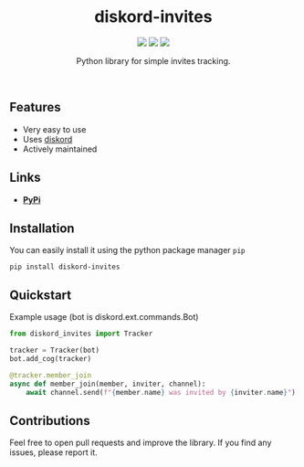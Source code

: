 <div>
  <h1 align='center'>
    diskord-invites
  </h1>
</div>
<div>
  <p align='center'>
    <img src=https://img.shields.io/pypi/dm/diskord-invites?color=success&label=PyPi%20Downloads&style=flat-square>
    <img src=https://shields.io/github/issues-raw/FlamptX/diskord-invites?color=success&label=Active%20Issues&style=flat-square>
    <img src=https://img.shields.io/pypi/v/diskord-invites>
  </p>
  <p align='center'>
    Python library for simple invites tracking.
  </p>
</div>
<br>

## Features
- Very easy to use
- Uses [diskord](https://github.com/diskord-dev/diskord)
- Actively maintained
## Links
- **[PyPi](https://pypi.org/project/diskord-invites)**
## Installation
You can easily install it using the python package manager `pip`

```
pip install diskord-invites
```
## Quickstart
Example usage (bot is diskord.ext.commands.Bot)
```python
from diskord_invites import Tracker

tracker = Tracker(bot)
bot.add_cog(tracker)

@tracker.member_join
async def member_join(member, inviter, channel):
    await channel.send(f"{member.name} was invited by {inviter.name}")
```

## Contributions
Feel free to open pull requests and improve the library. If you find any issues, please report it.